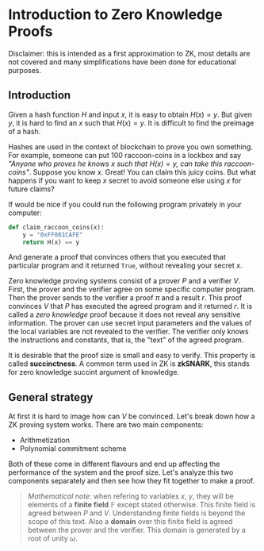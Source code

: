 # Introduction to Zero Knowledge Proofs
Disclaimer: this is intended as a first approximation to ZK, most details are not covered and many simplifications have been done for educational purposes.

## Introduction
Given a hash function $H$ and input $x$, it is easy to obtain $H(x)=y$. But given $y$, it is hard to find an $x$ such that $H(x)=y$. It is difficult to find the preimage of a hash.

Hashes are used in the context of blockchain to prove you own something. For example, someone can put 100 raccoon-coins in a lockbox and say *"Anyone who proves he knows $x$ such that $H(x)=y$, can take this raccoon-coins"*. Suppose you know $x$. Great! You can claim this juicy coins. But what happens if you want to keep $x$ secret to avoid someone else using $x$ for future claims?

If would be nice if you could run the following program privately in your computer:

```python
def claim_raccoon_coins(x):
    y = "0xFF081CAFE"
    return H(x) == y
```

And generate a proof that convinces others that you executed that particular program and it returned `True`, without revealing your secret $x$.

Zero knowledge proving systems consist of a prover $P$ and a verifier $V$. First, the prover and the verifier agree on some specific computer program. Then the prover sends to the verifier a proof $\pi$ and a result $r$. This proof convinces $V$ that $P$ has executed the agreed program and it returned $r$. It is called a *zero knowledge* proof because it does not reveal any sensitive information. The prover can use secret input parameters and the values of the local variables are not revealed to the verifier. The verifier only knows the instructions and constants, that is, the "text" of the agreed program.

It is desirable that the proof size is small and easy to verify. This property is called **succinctness**. A common term used in ZK is **zkSNARK**, this stands for zero knowledge succint argument of knowledge.

## General strategy
At first it is hard to image how can $V$ be convinced. Let's break down how a ZK proving system works. There are two main components:
- Arithmetization
- Polynomial commitment scheme

Both of these come in different flavours and end up affecting the performance of the system and the proof size. Let's analyze this two components separately and then see how they fit together to make a proof.

> *Mathematical note*: when refering to variables $x$, $y$, they will be elements of a **finite field** $\mathbb{F}$ except stated otherwise. This finite field is agreed between $P$ and $V$. Understanding finite fields is beyond the scope of this text. Also a **domain** over this finite field is agreed between the prover and the verifier. This domain is generated by a root of unity $\omega$.
